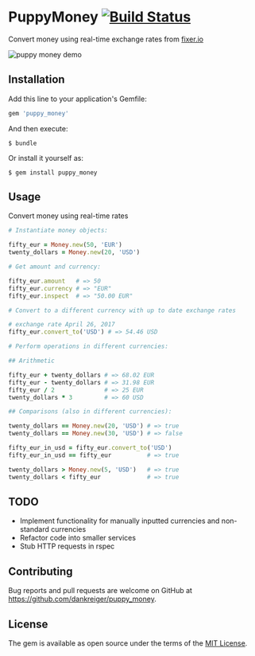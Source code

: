 # PuppyMoney [![Build Status](https://travis-ci.org/dankreiger/puppy_money.svg?branch=master)](https://travis-ci.org/dankreiger/puppy_money)

Convert money using real-time exchange rates from [fixer.io](http://fixer.io/)

![puppy money demo](http://i.imgur.com/YvnVNAp.gif)

## Installation

Add this line to your application's Gemfile:

```ruby
gem 'puppy_money'
```

And then execute:

    $ bundle

Or install it yourself as:

    $ gem install puppy_money

## Usage

Convert money using real-time rates
```ruby
# Instantiate money objects:

fifty_eur = Money.new(50, 'EUR')
twenty_dollars = Money.new(20, 'USD')

# Get amount and currency:

fifty_eur.amount   # => 50
fifty_eur.currency # => "EUR"
fifty_eur.inspect  # => "50.00 EUR"

# Convert to a different currency with up to date exchange rates

# exchange rate April 26, 2017
fifty_eur.convert_to('USD') # => 54.46 USD

# Perform operations in different currencies:

## Arithmetic

fifty_eur + twenty_dollars # => 68.02 EUR
fifty_eur - twenty_dollars # => 31.98 EUR
fifty_eur / 2              # => 25 EUR
twenty_dollars * 3         # => 60 USD

## Comparisons (also in different currencies):

twenty_dollars == Money.new(20, 'USD') # => true
twenty_dollars == Money.new(30, 'USD') # => false

fifty_eur_in_usd = fifty_eur.convert_to('USD')
fifty_eur_in_usd == fifty_eur          # => true

twenty_dollars > Money.new(5, 'USD')   # => true
twenty_dollars < fifty_eur             # => true
```

## TODO
- Implement functionality for manually inputted currencies and non-standard currencies
- Refactor code into smaller services
- Stub HTTP requests in rspec

## Contributing

Bug reports and pull requests are welcome on GitHub at https://github.com/dankreiger/puppy_money.

## License

The gem is available as open source under the terms of the [MIT License](http://opensource.org/licenses/MIT).
